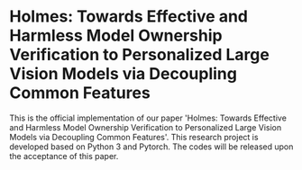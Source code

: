 # Holmes: Towards Effective and Harmless Model Ownership Verification to Personalized Large Vision Models via Decoupling Common Features
This is the official implementation of our paper 'Holmes: Towards Effective and Harmless Model Ownership Verification to Personalized Large Vision Models via Decoupling Common Features'. This research project is developed based on Python 3 and Pytorch. The codes will be released upon the acceptance of this paper.

